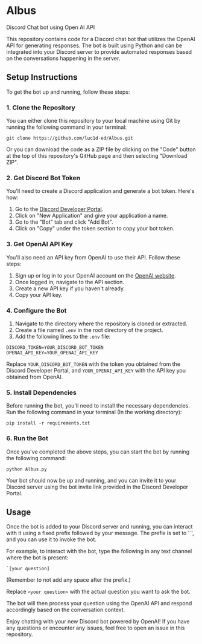 # Albus
Discord Chat bot using Open AI API

This repository contains code for a Discord chat bot that utilizes the OpenAI API for generating responses. The bot is built using Python and can be integrated into your Discord server to provide automated responses based on the conversations happening in the server.

## Setup Instructions

To get the bot up and running, follow these steps:

### 1. Clone the Repository 

You can either clone this repository to your local machine using Git by running the following command in your terminal:

```
git clone https://github.com/luc1d-ed/Albus.git
```

Or you can download the code as a ZIP file by clicking on the "Code" button at the top of this repository's GitHub page and then selecting "Download ZIP".

### 2. Get Discord Bot Token

You'll need to create a Discord application and generate a bot token. Here's how:

1. Go to the [Discord Developer Portal](https://discord.com/developers/applications).
2. Click on "New Application" and give your application a name.
3. Go to the "Bot" tab and click "Add Bot".
4. Click on "Copy" under the token section to copy your bot token.

### 3. Get OpenAI API Key

You'll also need an API key from OpenAI to use their API. Follow these steps:

1. Sign up or log in to your OpenAI account on the [OpenAI website](https://openai.com/).
2. Once logged in, navigate to the API section.
3. Create a new API key if you haven't already.
4. Copy your API key.

### 4. Configure the Bot

1. Navigate to the directory where the repository is cloned or extracted.
2. Create a file named `.env` in the root directory of the project.
3. Add the following lines to the `.env` file:

```
DISCORD_TOKEN=YOUR_DISCORD_BOT_TOKEN
OPENAI_API_KEY=YOUR_OPENAI_API_KEY
```

Replace `YOUR_DISCORD_BOT_TOKEN` with the token you obtained from the Discord Developer Portal, and `YOUR_OPENAI_API_KEY` with the API key you obtained from OpenAI.

### 5. Install Dependencies

Before running the bot, you'll need to install the necessary dependencies. Run the following command in your terminal (In the working directory):

```
pip install -r requirements.txt
```


### 6. Run the Bot

Once you've completed the above steps, you can start the bot by running the following command:

```
python Albus.py
```


Your bot should now be up and running, and you can invite it to your Discord server using the bot invite link provided in the Discord Developer Portal.

## Usage

Once the bot is added to your Discord server and running, you can interact with it using a fixed prefix followed by your message. The prefix is set to '`', and you can use it to invoke the bot.

For example, to interact with the bot, type the following in any text channel where the bot is present:

```
`[your question]
```
(Remember to not add any space after the prefix.)


Replace `<your question>` with the actual question you want to ask the bot.

The bot will then process your question using the OpenAI API and respond accordingly based on the conversation context.

Enjoy chatting with your new Discord bot powered by OpenAI! If you have any questions or encounter any issues, feel free to open an issue in this repository.

